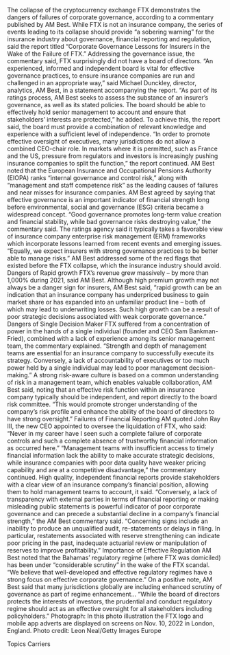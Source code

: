 The collapse of the cryptocurrency exchange FTX demonstrates the dangers of failures of corporate governance, according to a commentary published by AM Best.
While FTX is not an insurance company, the series of events leading to its collapse should provide “a sobering warning” for the insurance industry about governance, financial reporting and regulation, said the report titled “Corporate Governance Lessons for Insurers in the Wake of the Failure of FTX.”
Addressing the governance issue, the commentary said, FTX surprisingly did not have a board of directors.
“An experienced, informed and independent board is vital for effective governance practices, to ensure insurance companies are run and challenged in an appropriate way,” said Michael Dunckley, director, analytics, AM Best, in a statement accompanying the report.
“As part of its ratings process, AM Best seeks to assess the substance of an insurer’s governance, as well as its stated policies. The board should be able to effectively hold senior management to account and ensure that stakeholders’ interests are protected,” he added.
To achieve this, the report said, the board must provide a combination of relevant knowledge and experience with a sufficient level of independence.
“In order to promote effective oversight of executives, many jurisdictions do not allow a combined CEO-chair role. In markets where it is permitted, such as France and the US, pressure from regulators and investors is increasingly pushing insurance companies to split the function,” the report continued.
AM Best noted that the European Insurance and Occupational Pensions Authority (EIOPA) ranks “internal governance and control risk,” along with “management and staff competence risk” as the leading causes of failures and near misses for insurance companies.
AM Best agreed by saying that effective governance is an important indicator of financial strength long before environmental, social and governance (ESG) criteria became a widespread concept. “Good governance promotes long-term value creation and financial stability, while bad governance risks destroying value,” the commentary said.
The ratings agency said it typically takes a favorable view of insurance company enterprise risk management (ERM) frameworks which incorporate lessons learned from recent events and emerging issues. “Equally, we expect insurers with strong governance practices to be better able to manage risks.”
AM Best addressed some of the red flags that existed before the FTX collapse, which the insurance industry should avoid.
Dangers of Rapid growth
FTX’s revenue grew massively – by more than 1,000% during 2021, said AM Best.
Although high premium growth may not always be a danger sign for insurers, AM Best said, “rapid growth can be an indication that an insurance company has underpriced business to gain market share or has expanded into an unfamiliar product line – both of which may lead to underwriting losses. Such high growth can be a result of poor strategic decisions associated with weak corporate governance.”
Dangers of Single Decision Maker
FTX suffered from a concentration of power in the hands of a single individual (founder and CEO Sam Bankman-Fried), combined with a lack of experience among its senior management team, the commentary explained. “Strength and depth of management teams are essential for an insurance company to successfully execute its strategy. Conversely, a lack of accountability of executives or too much power held by a single individual may lead to poor management decision-making.”
A strong risk-aware culture is based on a common understanding of risk in a management team, which enables valuable collaboration, AM Best said, noting that an effective risk function within an insurance company typically should be independent, and report directly to the board risk committee.
“This would promote stronger understanding of the company’s risk profile and enhance the ability of the board of directors to have strong oversight.”
Failures of Financial Reporting
AM quoted John Ray III, the new CEO appointed to oversee the liquidation of FTX, who said: “Never in my career have I seen such a complete failure of corporate controls and such a complete absence of trustworthy financial information as occurred here.”
“Management teams with insufficient access to timely financial information lack the ability to make accurate strategic decisions, while insurance companies with poor data quality have weaker pricing capability and are at a competitive disadvantage,” the commentary continued.
High quality, independent financial reports provide stakeholders with a clear view of an insurance company’s financial position, allowing them to hold management teams to account, it said.
“Conversely, a lack of transparency with external parties in terms of financial reporting or making misleading public statements is powerful indicator of poor corporate governance and can precede a substantial decline in a company’s financial strength,” the AM Best commentary said.
“Concerning signs include an inability to produce an unqualified audit, re-statements or delays in filing. In particular, restatements associated with reserve strengthening can indicate poor pricing in the past, inadequate actuarial review or manipulation of reserves to improve profitability.”
Importance of Effective Regulation
AM Best noted that the Bahamas’ regulatory regime (where FTX was domiciled) has been under “considerable scrutiny” in the wake of the FTX scandal. “We believe that well-developed and effective regulatory regimes have a strong focus on effective corporate governance.”
On a positive note, AM Best said that many jurisdictions globally are including enhanced scrutiny of governance as part of regime enhancement… “While the board of directors protects the interests of investors, the prudential and conduct regulatory regime should act as an effective oversight for all stakeholders including policyholders.”
Photograph: In this photo illustration the FTX logo and mobile app adverts are displayed on screens on Nov. 10, 2022 in London, England. Photo credit: Leon Neal/Getty Images Europe

Topics
Carriers
